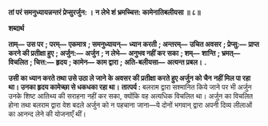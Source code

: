 **तां परं समनुध्यायन्नन्तरं प्रेप्सुरर्जुन: ।** **न लेभे शं भ्रमच्चित्त: कामेनातिबलीयसा ॥ ८॥** 

**शब्दार्थ** 

**ताम्—** **उस पर** **; परम्—** **एकमात्र** **; समनुध्यायन्—** **ध्यान करती** **; अन्तरम्—** **उचित अवसर** **; प्रेप्सु:—** **प्राप्त करने की प्रतीक्षा हुए** **;** **अर्जुन:—** **अर्जुन** **; न लेभे—** **अनुभव नहीं कर सका** **; शम्—** **शान्ति** **; भ्रमत्—** **विचलित** **; चित्त:—** **हृदय** **; कामेन—** **काम द्वारा** **;** **अति-बलीयसा—** **अत्यन्त प्रबल।** **.** 

**उसी का ध्यान करते तथा उसे उठा ले जाने के अवसर की प्रतीक्षा करते हुए अर्जुन को चैन** **नहीं मिल पा रहा था। उनका हृदय कामेच्छा से धकधका रहा था।** **तात्पर्य :** बलराम द्वारा सश्मानित किये जाने पर भी अर्जुन उनके शिष्ट आतिथ्य की सराहना नहीं कर सका, क्योंकि वह अत्यधिक विचलित था। अर्जुन का विचलित होना तथा बलराम द्वारा वेश बदले अर्जुन को न पहचाना जाना—ये दोनों भगवान् द्वारा अपनी दिव्य लीलाओं का आनन्द लेने की योजनाएँ थीं।  